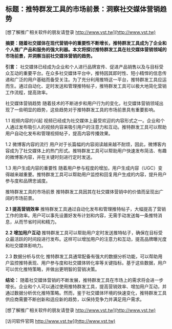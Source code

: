 ## **标题：推特群发工具的市场前景：洞察社交媒体营销趋势**

[想了解推广相关软件的朋友请登录 http://www.vst.tw](http://www.vst.tw)

**摘要：随着社交媒体在现代营销中的重要性不断增长，推特群发工具成为了企业和个人推广产品和服务的强大利器。本文将探讨推特群发工具在社交媒体营销领域的市场前景，并洞察当前社交媒体营销的趋势。**

**引言：**
社交媒体已经成为企业和个人进行品牌宣传、促进产品销售以及与目标受众互动的重要平台。在众多社交媒体平台中，推特因其即时性、短小精悍的信息传递和广泛的用户基础而备受关注。为了充分利用推特这一平台，推特群发工具应运而生。通过自动化、定时发送和管理推特帖子，推特群发工具可以极大地简化营销工作流程，提高效率。

社交媒体营销趋势 随着技术的不断进步和用户行为的变化，社交媒体营销领域出现了一些明显的趋势，这些趋势对于推特群发工具的市场前景具有重要影响。

1.1 视频内容的兴起
视频已经成为社交媒体上最受欢迎的内容形式之一。企业和个人通过发布吸引人的视频内容来吸引用户的注意力和互动。推特群发工具可以帮助用户自动化发布和管理视频帖子，提高内容传播效果。

1.2 微博客内容的流行
用户对于长篇幅的内容阅读越来越不耐烦，因此，微博客内容成为了社交媒体上的热门形式。推特群发工具可以帮助用户快速发布简洁、有趣的微博客内容，并在关键时刻进行定时发送。

1.3 用户生成内容的重要性
随着用户参与程度的增加，用户生成内容（UGC）变得越来越重要。推特群发工具可以帮助用户监控和回复用户生成的内容，提升用户参与度和品牌忠诚度。

推特群发工具的市场前景 推特群发工具因其在社交媒体营销中的价值而呈现出广阔的市场前景。

**2.1 提高营销效率**
推特群发工具通过自动化发布和管理推特帖子，大幅提高了营销工作的效率。用户可以事先设置好发布计划和内容，无需手动发送每一条推特消息，从而节省时间和精力。

**2.2 增加用户互动**
推特群发工具可以帮助用户定时发送推特帖子，确保在目标受众最活跃的时间段进行发布。这样可以增加用户的注意力和互动，提高品牌曝光度和社交媒体影响力。

2.3 数据分析与优化
推特群发工具通常配备有强大的数据分析功能，可以帮助用户监控推特表现、用户参与度和社交媒体转化率等关键指标。基于这些数据，用户可以优化推特策略，并做出更明智的营销决策。

**结论：**
随着社交媒体营销的不断发展，推特群发工具在市场上的需求将会进一步增长。企业和个人可以通过使用推特群发工具，提高营销效率、增加用户互动，并通过数据分析优化推特策略。然而，鉴于社交媒体环境的快速变化，推特群发工具供应商需要不断创新和适应新的趋势，以保持竞争力并满足用户需求。

[想了解推广相关软件的朋友请登录 http://www.vst.tw](http://www.vst.tw)


[访问软件官网 http://www.vst.tw](http://www.vst.tw)
